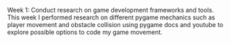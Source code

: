 Week 1: Conduct research on game development frameworks and tools.
This week I performed research on different pygame mechanics such as player movement and obstacle collision using pygame docs and youtube to explore possible options to code my game movement.
